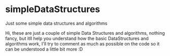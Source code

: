 # simpleDataStructures
Just some simple data structures and algorithms 

Hi, these are just a couple of simple Data Structures and algorithms, 
nothing fancy, but itll help you understand how the basic DataStructures and algorithms work,
I'll try to comment as much as possible on the code so it can be understood a little bit more :D
